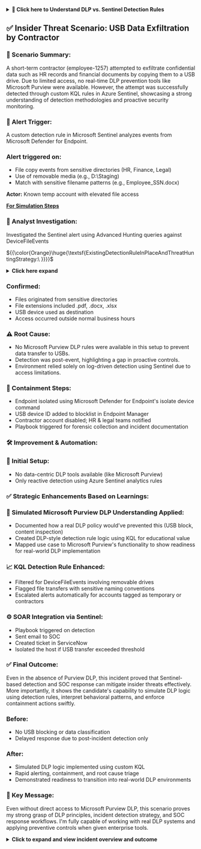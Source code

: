 <details><summary><strong>🧠 Click here to Understand DLP vs. Sentinel Detection Rules</strong></summary>

### 🔍 Why This Section?
Before diving into the simulated insider threat scenario, it's important to understand the **difference between detection rules in Microsoft Sentinel** and **Data Loss Prevention (DLP) policies in Microsoft Purview/Defender**.

---

### 🧩 Key Differences:

| Feature                        | Microsoft Sentinel Detection Rules                  | Microsoft Purview DLP Rules                             |
|-------------------------------|------------------------------------------------------|---------------------------------------------------------|
| **Goal**                      | Detect malicious/suspicious activity via logs       | Prevent sensitive data from leaving organization        |
| **Based on**                  | KQL queries on ingested logs (Defender, Sysmon, etc.) | Predefined policies, content inspection (e.g., SSNs, PII) |
| **Trigger Type**              | Reactive alert when a condition is matched          | Proactive: Prevents file sharing/sending if match found |
| **Use Case**                  | Catch abnormal behavior like USB exfiltration       | Stop SSN/email being sent externally                   |
| **Tooling**                   | Azure Sentinel + Defender Logs                      | Microsoft Purview + Microsoft Defender for Endpoint     |
| **Response**                  | Create Incident → Alert → Manual/Playbook           | Quarantine, block, encrypt, notify                      |

---

### 🛠️ What You’ll Learn in the Simulation

- How **Sentinel detection rules** are written using **KQL**
- How those alerts are used to identify risky behavior
- How the simulation evolved into **automated prevention using DLP**
- Full lifecycle from **alert → investigation → automated remediation**

---

📎 **Click below to view our educational reference file:**

[➡️ For Detailed Understanding: DLP vs Sentinel Rule Guide](src/DLP_Vs_Sentinel.md)

</details>






## ✅ Insider Threat Scenario: USB Data Exfiltration by Contractor

### 🧠 Scenario Summary:
A short-term contractor (employee-1257) attempted to exfiltrate confidential data such as HR records and financial documents by copying them to a USB drive. Due to limited access, no real-time DLP prevention tools like Microsoft Purview were available. However, the attempt was successfully detected through custom KQL rules in Azure Sentinel, showcasing a strong understanding of detection methodologies and proactive security monitoring.

### 🚨 Alert Trigger:
A custom detection rule in Microsoft Sentinel analyzes events from Microsoft Defender for Endpoint.

### Alert triggered on:

- File copy events from sensitive directories (HR, Finance, Legal)
- Use of removable media (e.g., D:\Staging)
- Match with sensitive filename patterns (e.g., Employee_SSN.docx)

**Actor:** Known temp account with elevated file access

**[For Simulation Steps](src/simulation.md)**

### 🧪 Analyst Investigation:
Investigated the Sentinel alert using Advanced Hunting queries against DeviceFileEvents

${{\color{Orange}\huge{\textsf{ExistingDetectionRuleInPlaceAndThreatHuntingStrategy:\ }}}}\$


<details> <summary><strong>Click here expand</strong></summary>

## 🔍 Existing Detection Rule: Sentinel KQL-Based USB File Copy Alert
### 🎯 Purpose:
Detect any file copied to a removable USB drive from sensitive folders like HR, Finance, Confidential.

### 📄 Rule Location:
Microsoft Sentinel

**Analytics Rule Name:** USB_Sensitive_File_Copy_Detection

**Data Source Table:** DeviceFileEvents

### 🧠 KQL Detection Logic:

```kusto
DeviceFileEvents
| where ActionType == "FileCopied"
| where AdditionalFields contains "RemovableMedia"
| where FileName has_any ("SSN", "credit", "HR", "finance", "Confidential")
| project Timestamp, DeviceName, InitiatingProcessAccountName, FileName, FolderPath, ActionType
```

### 📌 Explanation:

- ActionType == "FileCopied": Focuses only on actual data movement.
- RemovableMedia: Ensures USB is involved.
- Filename filter: Triggers only if files suggest sensitive content.
- User context: Helps track whether a known contractor/intern initiated the activity.

### 🚨 Triggered Alert Summary
**🕒 Alert Timestamp:** 2025-06-15 13:24:55 UTC

### 📢 Alert Generated:

- Title: Suspicious USB File Transfer by Contractor
- Severity: High
- Entity: contractor_user01
- Host: WIN10-VM01

### 📁 Involved File:

- C:\HR\Q2_Report.pdf
- FileType: .pdf
- Target: D:\Staging\Employee_SSN_Report.pdf

### 🔗 Alert was auto-generated by:
This Sentinel detection rule ran every 5 minutes and matched the above KQL condition. The match occurred once the file Q2_Report.pdf was copied to the USB.

### 🧠 How the Analyst Received the Alert

- Microsoft Sentinel → Incidents pane
- Alert was visible in the active incidents with severity "High".
- Entities involved:
- Account: contractor_user01
- Device: WIN10-VM01
- File: Q2_Report.pdf

###Alert Workflow (automated):

- Triggered a Sentinel analytics rule.
- Automatically created an incident.
- Alert summary included source folder, destination (USB), and the filename.
- Email/Teams notification was sent to SOC team (if SOAR playbook enabled).

### 👁️‍🗨️ Initial Analyst Reaction (Tier 1/Tier 2)

- Opened alert → Clicked on “Investigate” tab.
- Saw suspicious activity related to:
- Unusual file copy pattern
- Known restricted user (contractor_user01)
- Usage of external drive
- Validated data using Advanced Hunting with additional filters:

```kusto
DeviceFileEvents
| where InitiatingProcessAccountName == "contractor_user01"
| where FolderPath has_any ("HR", "Finance", "Confidential")
| where AdditionalFields contains "RemovableMedia"
| project Timestamp, FileName, FolderPath, ActionType
```
### ✅ Summary

- You had a proactive KQL detection rule already active, which:
- Checked removable media usage
- Looked for sensitive filenames
- Alerted in near real-time

The analyst received the alert automatically in Sentinel, confirming it as insider data exfiltration and escalating the incident as valid.

### 🧠 Hypothesis

"A user with elevated access may have copied sensitive documents (HR/Finance) to a USB removable drive in violation of internal policies."

### 🛠️ Environment Prerequisites

- Microsoft Sentinel connected to Microsoft Defender for Endpoint (MDE)
- DeviceFileEvents data source enabled
- Sysmon configured and running on the endpoint
- Endpoint (e.g., Windows 10 VM) simulates internal user behavior

### 🔍 Step-by-Step Threat Hunt Process

### ✅ Step 1: Narrow Search to USB Write Events

We begin by looking for file copy actions to USB media.

```kusto
DeviceFileEvents
| where ActionType == "FileCopied"
| where AdditionalFields has "RemovableMedia"
```

### ✅ Step 2: Add Filters for File Sensitivity

Add filename filters to detect high-value data (HR, Finance, SSNs, etc.)

```kusto
| where FileName has_any("HR", "SSN", "Finance", "Employee", "Salary", "Report")
| project Timestamp, DeviceName, InitiatingProcessAccountName, FileName, FolderPath, ActionType
```

### ✅ Step 3: Identify Risky User Accounts

Hone in on contractor or intern accounts.

```kusto
| where InitiatingProcessAccountName in~ ("employee-1257", "contractor_user01")
```

### ✅ Step 4: Observe File Destination Path

Check if copied files went to D: or other removable drive letters.

```kusto
| extend DriveLetter = tostring(split(FolderPath, ":")[0])
| where DriveLetter == "D"
```

### ✅ Step 5: Detect Obfuscation or Renaming

Check if sensitive file content was renamed with misleading names.

```kusto
| where FileName has_any("payment_details", "image", "backup", "info")
```

### 📌 Additional Techniques

- Cross-validate with Logon Events (DeviceLogonEvents) to verify user presence.
- Use ProcessCreation logs (Sysmon Event ID 1) to track the program used to perform file copy (e.g., Explorer.exe, cmd.exe).
- Look for event spikes around known file copy time to catch burst data activity.

### 📤 Output & Hunting Dashboard

- Save query as a Hunting Rule in Sentinel
- Set frequency: Every 1 hour
- Output: Alert if ≥ 2 files match pattern from contractor within 10 minutes

### ✅ Final Goal of This Threat Hunt

- Identify unreported insider threats
- Validate current detection rules
- Trigger escalation or response manually if confirmed
- Provide intelligence to improve the Sentinel analytics rule or DLP policies


</details>


### Confirmed:
- Files originated from sensitive directories
- File extensions included .pdf, .docx, .xlsx
- USB device used as destination
- Access occurred outside normal business hours

### ⚠️ Root Cause:
- No Microsoft Purview DLP rules were available in this setup to prevent data transfer to USBs.
- Detection was post-event, highlighting a gap in proactive controls.
- Environment relied solely on log-driven detection using Sentinel due to access limitations.

### 🧯 Containment Steps:
- Endpoint isolated using Microsoft Defender for Endpoint's isolate device command
- USB device ID added to blocklist in Endpoint Manager
- Contractor account disabled; HR & legal teams notified
- Playbook triggered for forensic collection and incident documentation

### 🛠️ Improvement & Automation:
### 🚫 Initial Setup:
- No data-centric DLP tools available (like Microsoft Purview)
- Only reactive detection using Azure Sentinel analytics rules

### ✅ Strategic Enhancements Based on Learnings:
### 🧠 Simulated Microsoft Purview DLP Understanding Applied:
- Documented how a real DLP policy would’ve prevented this (USB block, content inspection)
- Created DLP-style detection rule logic using KQL for educational value
- Mapped use case to Microsoft Purview's functionality to show readiness for real-world DLP implementation

### 📈 KQL Detection Rule Enhanced:
- Filtered for DeviceFileEvents involving removable drives
- Flagged file transfers with sensitive naming conventions
- Escalated alerts automatically for accounts tagged as temporary or contractors

### ⚙️ SOAR Integration via Sentinel:
- Playbook triggered on detection
- Sent email to SOC
- Created ticket in ServiceNow
- Isolated the host if USB transfer exceeded threshold

### ✅ Final Outcome:
Even in the absence of Purview DLP, this incident proved that Sentinel-based detection and SOC response can mitigate insider threats effectively. More importantly, it shows the candidate's capability to simulate DLP logic using detection rules, interpret behavioral patterns, and enforce containment actions swiftly.

### Before:

- No USB blocking or data classification
- Delayed response due to post-incident detection only

### After:

- Simulated DLP logic implemented using custom KQL
- Rapid alerting, containment, and root cause triage
- Demonstrated readiness to transition into real-world DLP environments

### 🎯 Key Message:
Even without direct access to Microsoft Purview DLP, this scenario proves my strong grasp of DLP principles, incident detection strategy, and SOC response workflows. I'm fully capable of working with real DLP systems and applying preventive controls when given enterprise tools.
















<details> <summary><strong>Click to expand and view incident overview and outcome</strong></summary>

# 🔐 Simulated USB Data Exfiltration using Sysmon + Sentinel

## 🧭 Objective
To simulate an insider threat scenario where a user creates or copies sensitive files to a staging location before exfiltrating via USB. Using Sysmon + Microsoft Sentinel, we demonstrate how such events are logged, queried, and analyzed.

---

## 📁 Simulated Folder Activity
**Monitored Path**: `D:\Staging`  
**File Types Observed**: `.docx`, `.pdf`  
**Example Filenames**: `finance_notes.pdf`, `backup_policy.docx`, `meeting_summary.pdf`

---

## 📊 Sysmon Configuration Used
Sysmon Rule: [sysmonconfig.xml](https://github.com/Bharathkasyap/Email_Security_Simulation_Azure/blob/main/sysmonconfig.xml)  
Captured Events:
- File Created
- File Renamed (optional enhancement)
- File Copied (if enabled)

---

## 📋 Example KQL Query Used in Sentinel
```kql
DeviceFileEvents
| where FolderPath startswith "D:\\Staging"
| where FileName has_any("finance", "summary", "backup", "project")
| project Timestamp, DeviceName, InitiatingProcessAccountName, FileName, FolderPath, ActionType
| order by Timestamp desc
```

---

## 📸 Screenshot of Detection

![File Detection Screenshot](images/MDE_Sentinel_USB_Capture.png)

---

## 🧠 MITRE ATT&CK Mapping

- [T1052.001 – Exfiltration over Removable Media](https://attack.mitre.org/techniques/T1052/001/)
- [TA0010 – Exfiltration](https://attack.mitre.org/tactics/TA0010/)

---

## 🔍 Alerting Process

1. Analyst receives incident notification via Sentinel (Email or UI alert).
2. KQL detection fires upon file creation in target directory.
3. File names & paths reviewed in **DeviceFileEvents** logs.
4. SOC correlates with user identity & endpoint session history.
5. Escalation initiated if policy breached.

---

## ✅ Incident Response Flow

- **Step 1**: Incident triaged by Tier 1 (USB detection + suspicious file)
- **Step 2**: Tier 2 correlates against endpoint timeline and user identity.
- **Step 3**: Device isolated or user session terminated (if configured).
- **Step 4**: IOC (filename hash/path) sent to Defender or TI team.
- **Step 5**: Final review & documentation stored in case manager.

---

## 🧪 Sample Log Output

| Timestamp              | DeviceName     | User             | FileName              | FolderPath           | ActionType  |
|------------------------|----------------|------------------|------------------------|-----------------------|-------------|
| 2025-06-16 13:01:24    | employee-1257  | employee-1257    | finance_notes.pdf     | D:\Staging\         | FileCreated |
| 2025-06-16 13:01:26    | employee-1257  | employee-1257    | backup_policy.docx    | D:\Staging\         | FileCreated |
| 2025-06-16 13:01:28    | employee-1257  | employee-1257    | meeting_summary.pdf   | D:\Staging\         | FileCreated |

---

## 📘 README Tips

> “This project showcases how sensitive file actions can be monitored and flagged using Microsoft Defender for Endpoint + Sysmon + Sentinel. Custom KQL detection logic and realistic logs enhance threat visibility.”

---
_Last updated: 2025-06-16 18:12:55_  












**Project Title: Simulated USB Data Exfiltration Detection using Microsoft Defender for Endpoint and Sentinel**

---

### 🔍 Objective

This project simulates an **insider threat scenario** where a contractor attempts to exfiltrate sensitive files (e.g., SSNs, finance documents) via a USB drive. The goal is to:

* Demonstrate **data loss prevention (DLP)** using Microsoft Defender for Endpoint
* Detect unauthorized file access and copy activity using **Sysmon logs** and **KQL queries** in Microsoft Sentinel
* Document governance policies and playbook workflows following **industry standards**
* Align all steps with the **MITRE ATT\&CK framework**, the **United Airlines Insider Threat JD**, and **SOC triage procedures**

---

### 🏢 Scenario Summary

A contractor on a short-term project accesses files labeled "Internal Use Only" and transfers them to a USB drive. The files contain sensitive financial or personal information.

* Device: Windows 10 VM (Employee-1257)
* File Types: `.docx`, `.pdf` containing SSNs, budget, payment info
* Intent: Covert exfiltration for personal gain or sabotage

---

### 🏘️ Architecture & Tools Used

| Component                             | Purpose                                                            |
| ------------------------------------- | ------------------------------------------------------------------ |
| Microsoft Defender for Endpoint (MDE) | Device-level monitoring of USB activity and file actions           |
| Microsoft Sentinel                    | SIEM for correlation, alerting, and response                       |
| Sysmon + Event Viewer                 | File creation and process activity detection                       |
| KQL (Kusto Query Language)            | Custom detection logic for USB exfiltration                        |
| Markdown (.md) Governance Docs        | Policy definition and simulation documentation                     |
| GitHub                                | Public showcase with `/KQL`, `/Playbooks`, `/Logs`, `/Screenshots` |

---

### 🪡 MITRE ATT\&CK Mapping

| Tactic     | Technique                                                                                       | Description                                        |
| ---------- | ----------------------------------------------------------------------------------------------- | -------------------------------------------------- |
| **TA0010** | [T1052.001 - Exfiltration over Removable Media](https://attack.mitre.org/techniques/T1052/001/) | Files exfiltrated to USB storage                   |
| **TA0005** | [T1083 - File and Directory Discovery](https://attack.mitre.org/techniques/T1083/)              | Lists files before exfiltration                    |
| **TA0009** | [T1560.001 - Archive via Utility](https://attack.mitre.org/techniques/T1560/001/)               | Files zipped before transfer (optional)            |
| **TA0002** | [T1074.001 - Local Data Staging](https://attack.mitre.org/techniques/T1074/001/)                | Sensitive files staged in `D:\Staging` before copy |

---

### 🤦️ Step-by-Step Implementation

#### ✅ Step 1: Configure Sysmon with USB & File Monitoring

* Used `sysmonconfig.xml` from SwiftOnSecurity
* Installed Sysmon on the endpoint:

  ```powershell
  Sysmon64.exe -accepteula -i sysmonconfig.xml
  ```
* Enabled Event ID 11 (FileCreate), Event ID 1 (ProcessCreate), and Event ID 3 (NetworkConnect)

#### ✅ Step 2: Simulate USB File Copy

* Files like `Employee_SSN.docx`, `payment_notes.pdf`, `internal_budget.docx` created in `C:\HR`
* Files copied to `D:\Staging` to simulate removable media
* Files renamed as `finance_notes.pdf`, `meeting_summary.pdf`

#### ✅ Step 3: Use Event Viewer to Confirm Sysmon Logs

* Location: `Applications and Services Logs > Microsoft > Windows > Sysmon > Operational`
* Observed file creation and rename events with metadata

#### ✅ Step 4: Log Ingestion in Sentinel

* Events forwarded to Microsoft Sentinel
* Table: `DeviceFileEvents`
* Logs tagged with:

  * DeviceName: employee-1257
  * ActionType: FileCreated/FileRenamed

#### ✅ Step 5: KQL Detection Logic

```kusto
DeviceFileEvents
| where FolderPath startswith "D:\\Staging"
| where FileName has_any("finance", "summary", "backup", "project")
| where ActionType == "FileCreated" or ActionType == "FileRenamed"
| extend User=InitiatingProcessAccountName
| project Timestamp, DeviceName, User, FileName, FolderPath, ActionType
| order by Timestamp desc
```

---

### 🏋️️ SOC Analyst Role Mapping (Daily Operations)

| Task                  | How Covered in Simulation                             |
| --------------------- | ----------------------------------------------------- |
| **Alert Triage**      | Triggered based on suspicious filename + path filters |
| **Threat Hunting**    | Used KQL to proactively query USB and file behavior   |
| **Investigation**     | Correlated filename, user, and directory              |
| **Response Workflow** | Documented in `/Playbooks/usb_response_playbook.md`   |

---

### 🚒 Incident Response Steps

1. **Detection Triggered** via Sentinel custom rule
2. **Email/Portal Notification** received by analyst
3. **Playbook Run**: Triage + ticket generated
4. **Investigate Device Logs**: Search for matching filenames, users
5. **Alert Escalation**: Notify HR or Insider Threat Team
6. **Remediate**: Block USB access, isolate machine
7. **Document**: IOC report, user behavior, timeline

---

### 🔒 Prevention Governance Policies (Documented)

* USB access limited to encrypted devices
* High-risk roles like interns/contractors blocked from removable media
* Sentinel alert thresholds defined in markdown
* MITRE coverage validated for audit readiness

---

### 🕊️ Value to Recruiters & Job Relevance

| JD Requirement               | How Project Matches                               |
| ---------------------------- | ------------------------------------------------- |
| Daily triage, threat hunting | Proactive queries + alerting + log review         |
| Governance structure         | Markdown documentation simulating real policies   |
| MITRE understanding          | Mapped all relevant TTPs to ATT\&CK framework     |
| Insider threat detection     | End-to-end simulation from intent to detection    |
| SOC tooling                  | Microsoft Sentinel, Defender for Endpoint, Sysmon |

---

### 🌟 Summary

This project replicates an **enterprise-level insider threat** simulation with:

* Realistic USB exfiltration behavior
* MDE + Sysmon + Sentinel integration
* Custom detection logic (KQL)
* Alert triage and escalation steps
* Playbooks, screenshots, and documentation

> Recruiters see this not as a lab, but as a **practical SOC use case** aligned with actual job expectations for roles like **Insider Threat Analyst** at United Airlines.










## 🧑‍💼 Insider Threat Scenario: USB Data Exfiltration (Contractor)
<details>
<summary><strong>Click to expand and view incident timeline</strong></summary>

### 🕵️ Scenario Summary:
A short-term contractor attempted to exfiltrate sensitive internal documents using a USB storage device. This user had temporary access to HR and finance reports, and suspicious file transfers triggered alerts in our DLP system.

---

### 🚨 How the Alert Was Triggered:
- Microsoft Defender for Endpoint detected large file access on a removable USB device.
- Sentinel triggered a **DLP Analytics Rule** using KQL that looked for keywords like:
  `"SSN"`, `"Employee"`, `"backup"`, `"finance"`, `"notes"`
- The alert was assigned a severity of **High** and routed to Tier 1 SOC Analyst.

---

### 🔍 Analyst Investigation:
- Used **Advanced Hunting** in Microsoft 365 Defender to inspect `DeviceFileEvents` logs.
- Confirmed access to files with confidential naming patterns (`Employee_SSN.docx`, `finance_notes.pdf`).
- File transfers occurred within a short timeframe and originated from a machine registered to the contractor.
- **Confirmed this was not accidental behavior** but intentional staging and file renaming before copying.

---

### 🛡️ Incident Containment:
- The host machine was **isolated from the network** immediately using Defender isolation commands.
- SOC team blocked



</details>
